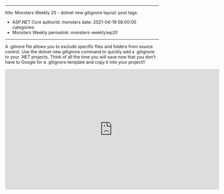
---
title: Monsters Weekly 20 -  dotnet new gitignore
layout: post
tags: 
  - ASP.NET Core
authorId: monsters
date: 2021-04-19 08:00:00
categories:
  - Monsters Weekly
permalink: monsters-weekly\ep20
---

A .gitnore file allows you to exclude specific files and folders from source control. Use the dotnet new gitignore command to quickly add a .gitignore to your .NET projects. Think of all the time you will save now that you don't have to Google for a .gitignore template and copy it into your project!!

<iframe width="702" height="395" src="https://www.youtube.com/embed/W72-qTvBg7Q" frameborder="0" allow="accelerometer; autoplay; encrypted-media; gyroscope; picture-in-picture" allowfullscreen></iframe>
